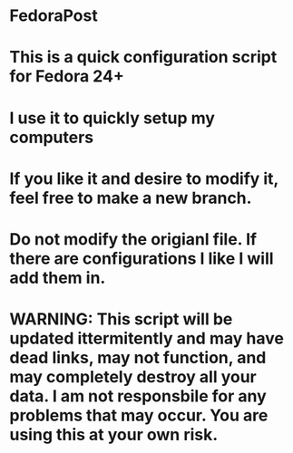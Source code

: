 # FedoraPost
# This is a quick configuration script for Fedora 24+
# I use it to quickly setup my computers
# 
# If you like it and desire to modify it, feel free to make a new branch.
# Do not modify the origianl file. If there are configurations I like I will add them in.
#
#
# WARNING: This script will be updated ittermitently and may have dead links, may not function, and may completely destroy all your data. I am not responsbile for any problems that may occur. You are using this at your own risk.
